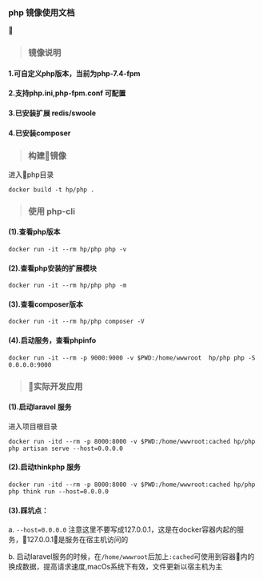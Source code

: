 ### php 镜像使用文档


> ### 镜像说明

 #### 1.可自定义php版本，当前为php-7.4-fpm
 #### 2.支持php.ini,php-fpm.conf 可配置
 #### 3.已安装扩展 redis/swoole
 #### 4.已安装composer 


> ### 构建镜像
进入php目录
```
docker build -t hp/php .
```

> ### 使用 php-cli

#### (1).查看php版本
```
docker run -it --rm hp/php php -v
```
#### (2).查看php安装的扩展模块
```
docker run -it --rm hp/php php -m
```
#### (3).查看composer版本
```
docker run -it --rm hp/php composer -V
```
#### (4).启动服务，查看phpinfo
```
docker run -it --rm -p 9000:9000 -v $PWD:/home/wwwroot  hp/php php -S 0.0.0.0:9000
```

> ### 实际开发应用

#### (1).启动laravel 服务
进入项目根目录
```
docker run -itd --rm -p 8000:8000 -v $PWD:/home/wwwroot:cached hp/php php artisan serve --host=0.0.0.0
```
#### (2).启动thinkphp 服务
```
docker run -itd --rm -p 8000:8000 -v $PWD:/home/wwwroot:cached hp/php php think run --host=0.0.0.0
```
#### (3).踩坑点：
a. `--host=0.0.0.0` 注意这里不要写成127.0.0.1，这是在docker容器内起的服务，127.0.0.1是服务在宿主机访问的

b. 启动laravel服务的时候，在`/home/wwwroot`后加上`:cached`可使用到容器内的换成数据，提高请求速度,macOs系统下有效，文件更新以宿主机为主



